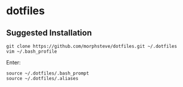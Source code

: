 dotfiles
========

## Suggested Installation

```
git clone https://github.com/morphsteve/dotfiles.git ~/.dotfiles
vim ~/.bash_profile
```

Enter:

```
source ~/.dotfiles/.bash_prompt
source ~/.dotfiles/.aliases
```
